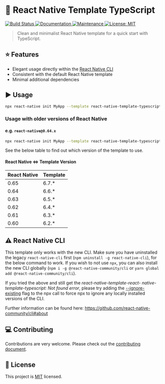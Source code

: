 # :space_invader: React Native Template TypeScript

<p>
  <a href="https://github.com/react-native-community/react-native-template-typescript/actions/workflows/npm-publish.yml">
    <img alt="Build Status" src="https://github.com/react-native-community/react-native-template-typescript/actions/workflows/npm-publish.yml/badge.svg" />
  </a>
  <a href="https://github.com/react-native-community/react-native-template-typescript#readme">
    <img alt="Documentation" src="https://img.shields.io/badge/documentation-yes-brightgreen.svg" />
  </a>
  <a href="https://github.com/react-native-community/react-native-template-typescript/graphs/commit-activity">
    <img alt="Maintenance" src="https://img.shields.io/badge/Maintained%3F-yes-green.svg" />
  </a>
  <a href="https://github.com/react-native-community/react-native-template-typescript/blob/master/LICENSE">
    <img alt="License: MIT" src="https://img.shields.io/badge/License-MIT-yellow.svg" />
  </a>
</p>

> Clean and minimalist React Native template for a quick start with TypeScript.

## :star: Features

- Elegant usage directly within the [React Native CLI](https://github.com/react-native-community/cli)
- Consistent with the default React Native template
- Minimal additional dependencies

## :arrow_forward: Usage

```sh
npx react-native init MyApp --template react-native-template-typescript
```

### Usage with older versions of React Native

#### e.g. `react-native@0.64.x`

```sh
npx react-native init MyApp --template react-native-template-typescript@6.6.*
```

See the below table to find out which version of the template to use.

#### React Native <=> Template Version

| React Native | Template |
| ------------ | -------- |
| 0.65         | 6.7.\*   |
| 0.64         | 6.6.\*   |
| 0.63         | 6.5.\*   |
| 0.62         | 6.4.\*   |
| 0.61         | 6.3.\*   |
| 0.60         | 6.2.\*   |

## :warning: React Native CLI

This template only works with the new CLI. Make sure you have uninstalled the legacy `react-native-cli` first (`npm uninstall -g react-native-cli`), for the below command to work. If you wish to not use `npx`, you can also install the new CLI globally (`npm i -g @react-native-community/cli` or `yarn global add @react-native-community/cli`).

If you tried the above and still get the _react-native-template-react- native-template-typescript: Not found error_, please try adding the [--ignore-existing](https://github.com/npm/npx#description) flag to the npx call to force npx to ignore any locally installed versions of the CLI.

Further information can be found here: https://github.com/react-native-community/cli#about

## :computer: Contributing

Contributions are very welcome. Please check out the [contributing document](CONTRIBUTING.md).

## :bookmark: License

This project is [MIT](LICENSE) licensed.
